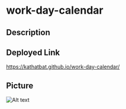 # work-day-calendar

## Description

## Deployed Link
https://kathatbat.github.io/work-day-calendar/
## Picture
![Alt text](image.png)
